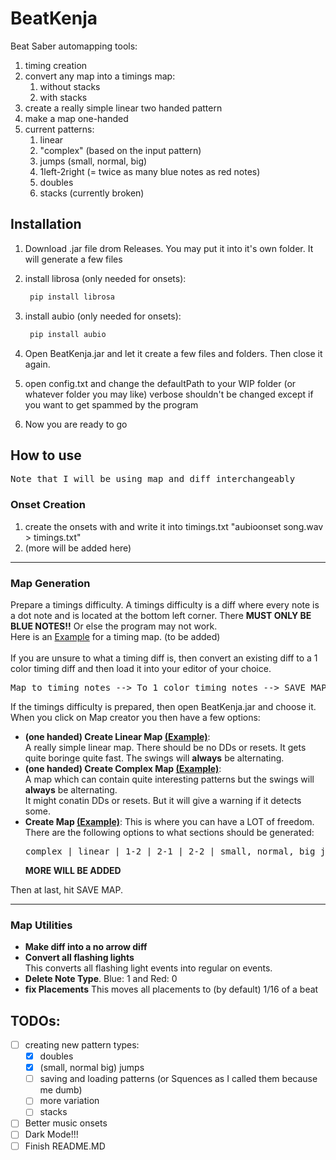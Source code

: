 # BeatKenja

Beat Saber automapping tools:

1. timing creation
3. convert any map into a timings map:
    1. without stacks
    2. with stacks
5. create a really simple linear two handed pattern
6. make a map one-handed
8. current patterns:
   1. linear
   2. "complex" (based on the input pattern)
   3. jumps (small, normal, big)
   4. 1left-2right (= twice as many blue notes as red notes)
   5. doubles
   6. stacks (currently broken)

## Installation
1. Download .jar file drom Releases. You may put it into it's own folder. It will generate a few files

2. install librosa (only needed for onsets):
    ```bash
     pip install librosa
    ```

3. install aubio (only needed for onsets):
    ```bash
     pip install aubio
    ```

4. Open BeatKenja.jar and let it create a few files and folders. Then close it again.

5. open config.txt and change the defaultPath to your WIP folder (or whatever folder you may like)
   verbose shouldn't be changed except if you want to get spammed by the program

7. Now you are ready to go

## How to use
<pre>Note that I will be using map and diff interchangeably</pre>
### Onset Creation
1. create the onsets with and write it into timings.txt "aubioonset song.wav > timings.txt"
2. (more will be added here)

----

### Map Generation
Prepare a timings difficulty. A timings difficulty is a diff where every note is a dot note and is located at the bottom left corner. There **MUST ONLY BE BLUE NOTES!!** Or else the program may not work.<br>
Here is an [Example](https://beatsaver.com/maps/31d4b) for a timing map. (to be added)<br><br>
If you are unsure to what a timing diff is, then convert an existing diff to a 1 color timing diff and then load it into your editor of your choice.<br>
<pre>Map to timing notes --> To 1 color timing notes --> SAVE MAP</pre>


If the timings difficulty is prepared, then open BeatKenja.jar and choose it.<br>
When you click on Map creator you then have a few options:<br>
+ **(one handed) Create Linear Map [(Example)]()**:<br>
  A really simple linear map. There should be no DDs or resets. It gets quite boringe quite fast. The swings will **always** be alternating.
+ **(one handed) Create Complex Map [(Example)]()**:<br>
  A map which can contain quite interesting patterns but the swings will **always** be alternating.<br>
  It might conatin DDs or resets. But it will give a warning if it detects some.<br>
+ **Create Map [(Example)]()**:
  This is where you can have a LOT of freedom.<br>
  There are the following options to what sections should be generated: 
  <pre>complex | linear | 1-2 | 2-1 | 2-2 | small, normal, big jumps | doubles | sequence (WIP)</pre>
  **MORE WILL BE ADDED**
  
Then at last, hit SAVE MAP.

----

### Map Utilities
+ **Make diff into a no arrow diff**
+ **Convert all flashing lights**<br>
  This converts all flashing light events into regular on events.
+ **Delete Note Type**. Blue: 1 and Red: 0
+ **fix Placements**
  This moves all placements to (by default) 1/16 of a beat
  
## TODOs:
- [ ] creating new pattern types:
    - [x] doubles
    - [x] (small, normal big) jumps
    - [ ] saving and loading patterns (or Squences as I called them because me dumb)
    - [ ] more variation
    - [ ] stacks
- [ ] Better music onsets
- [ ] Dark Mode!!!
- [ ] Finish README.MD
